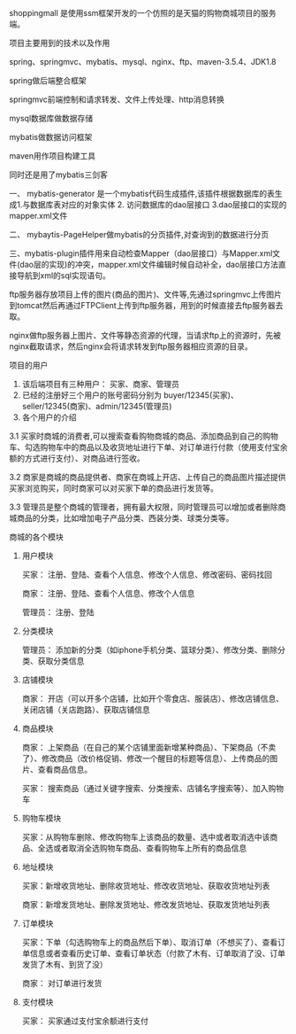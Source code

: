 shoppingmall 
是使用ssm框架开发的一个仿照的是天猫的购物商城项目的服务端。

项目主要用到的技术以及作用

spring、springmvc、mybatis、mysql、nginx、ftp、maven-3.5.4、JDK1.8

spring做后端整合框架

springmvc前端控制和请求转发、文件上传处理、http消息转换

mysql数据库做数据存储

mybatis做数据访问框架

maven用作项目构建工具

同时还是用了mybatis三剑客

一、 mybatis-generator 是一个mybatis代码生成插件,该插件根据数据库的表生成1.与数据库表对应的对象实体 2. 访问数据库的dao层接口 3.dao层接口的实现的mapper.xml文件

二、 mybaytis-PageHelper做mybatis的分页插件,对查询到的数据进行分页

三、mybatis-plugin插件用来自动检查Mapper（dao层接口）与Mapper.xml文件(dao层的实现)的冲突，mapper.xml文件编辑时候自动补全，dao层接口方法直接导航到xml的sql实现语句。

ftp服务器存放项目上传的图片(商品的图片)、文件等,先通过springmvc上传图片到tomcat然后再通过FTPClient上传到ftp服务器，用到的时候直接去ftp服务器去取。

nginx做ftp服务器上图片、文件等静态资源的代理，当请求ftp上的资源时，先被nginx截取请求，然后nginx会将请求转发到ftp服务器相应资源的目录。

项目的用户
1. 该后端项目有三种用户： 买家、商家、管理员
2. 已经的注册好三个用户的账号密码分别为  buyer/12345(买家)、seller/12345(商家)、admin/12345(管理员)
3. 各个用户的介绍 

3.1 买家时商城的消费者,可以搜索查看购物商城的商品、添加商品到自己的购物车、勾选购物车中的商品以及收货地址进行下单、对订单进行付款（使用支付宝余额的方式进行支付）、对商品进行签收。

3.2 商家是商城的商品提供者、商家在商城上开店、上传自己的商品图片描述提供买家浏览购买，同时商家可以对买家下单的商品进行发货等。

3.3 管理员是整个商城的管理者，拥有最大权限，同时管理员可以增加或者删除商城商品的分类，比如增加电子产品分类、西装分类、球类分类等。

商城的各个模块
1. 用户模块

   买家： 注册、登陆、查看个人信息、修改个人信息、修改密码、密码找回
   
   商家： 注册、登陆、查看个人信息、修改个人信息
   
   管理员： 注册、登陆
   
2. 分类模块

   管理员： 添加新的分类（如iphone手机分类、篮球分类）、修改分类、删除分类、获取分类信息

3. 店铺模块

   商家： 开店（可以开多个店铺，比如开个零食店、服装店）、修改店铺信息、关闭店铺（关店跑路）、获取店铺信息

4. 商品模块

   商家： 上架商品（在自己的某个店铺里面新增某种商品）、下架商品（不卖了）、修改商品（改价格促销、修改一个醒目的标题等信息）、上传商品的图片、查看商品信息。
   
   买家： 搜索商品（通过关键字搜索、分类搜索、店铺名字搜索等）、加入购物车
   
5. 购物车模块

   买家：从购物车删除、修改购物车上该商品的数量、选中或者取消选中该商品、全选或者取消全选购物车商品、查看购物车上所有的商品信息
   
6. 地址模块

   买家：新增收货地址、删除收货地址、修改收货地址、获取收货地址列表
   
   商家：新增发货地址、删除发货地址、修改发货地址、获取发货地址列表

7. 订单模块
   
   买家：下单（勾选购物车上的商品然后下单）、取消订单（不想买了）、查看订单信息或者查看历史订单、查看订单状态（付款了木有、订单取消了没、订单发货了木有、到货了没）
   
   商家： 对订单进行发货
   
8. 支付模块

   买家： 买家通过支付宝余额进行支付
 